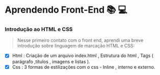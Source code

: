 # Aprendendo Front-End :books: :computer:
### Introdução ao HTML e CSS
> Nesse primeiro contato com o front end, aprendi uma breve introdução sobre linguagem de marcação HTML e CSS:

- [x] Html : Criação de um arquivo index.html , Estrutura do html , Tags ( parágrafo ,títulos , imagens e listas ).
- [x] Css : 3 formas de estilizações com o css - Inline , interno e externo.
